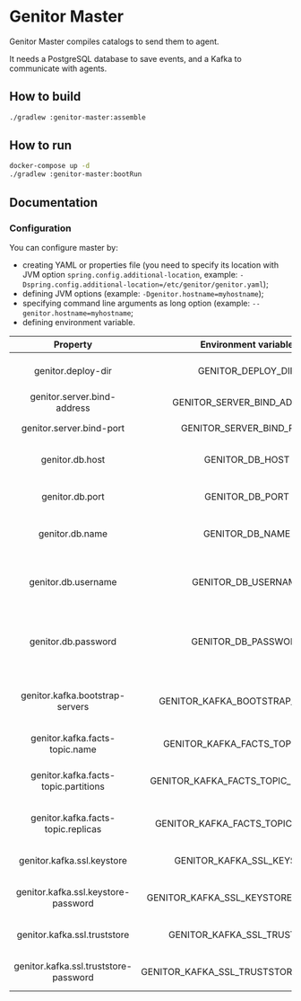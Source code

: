 # Genitor Master

Genitor Master compiles catalogs to send them to agent.

It needs a PostgreSQL database to save events, and a Kafka to communicate with agents.

## How to build

```bash
./gradlew :genitor-master:assemble
```

## How to run

```bash
docker-compose up -d
./gradlew :genitor-master:bootRun
```

## Documentation
### Configuration
You can configure master by:
- creating YAML or properties file (you need to specify its location with JVM option `spring.config.additional-location`, example: `-Dspring.config.additional-location=/etc/genitor/genitor.yaml`);
- defining JVM options (example: `-Dgenitor.hostname=myhostname`);
- specifying command line arguments as long option (example: `--genitor.hostname=myhostname`;
- defining environment variable.

|                Property               |          Environment variable         |                   Description                   |  Default value |
|:-------------------------------------:|:-------------------------------------:|:-----------------------------------------------:|:--------------:|
|           genitor.deploy-dir          |           GENITOR_DEPLOY_DIR          |             Path to deploy directory            |    examples    |
|      genitor.server.bind-address      |      GENITOR_SERVER_BIND_ADDRESS      |               Server bind address               |    127.0.0.1   |
|        genitor.server.bind-port       |        GENITOR_SERVER_BIND_PORT       |                 Server bind port                |      2001      |
|            genitor.db.host            |            GENITOR_DB_HOST            |           Host of PostgreSQL database           |    127.0.0.1   |
|            genitor.db.port            |            GENITOR_DB_PORT            |           Port of PostgreSQL database           |      5432      |
|            genitor.db.name            |            GENITOR_DB_NAME            |           Name of PostgreSQL database           | genitor_master |
|          genitor.db.username          |          GENITOR_DB_USERNAME          | Username used to connect to PostgreSQL database | genitor_master |
|          genitor.db.password          |          GENITOR_DB_PASSWORD          | Password used to connect to PostgreSQL database | genitor_master |
|    genitor.kafka.bootstrap-servers    |    GENITOR_KAFKA_BOOTSTRAP_SERVERS    |        Kafka servers comma-separated list       | localhost:9093 |
|     genitor.kafka.facts-topic.name    |     GENITOR_KAFKA_FACTS_TOPIC_NAME    |               Name of facts topic               |      facts     |
|  genitor.kafka.facts-topic.partitions |  GENITOR_KAFKA_FACTS_TOPIC_PARTITIONS |       Number of partitions of facts topic       |        1       |
|   genitor.kafka.facts-topic.replicas  |   GENITOR_KAFKA_FACTS_TOPIC_REPLICAS  |        Number of replicas of facts topic        |        1       |
|       genitor.kafka.ssl.keystore      |       GENITOR_KAFKA_SSL_KEYSTORE      |              Path to Kafka keystore             |        -       |
|  genitor.kafka.ssl.keystore-password  |  GENITOR_KAFKA_SSL_KEYSTORE_PASSWORD  |            Password of Kafka keystore           |        -       |
|      genitor.kafka.ssl.truststore     |      GENITOR_KAFKA_SSL_TRUSTSTORE     |             Path to Kafka truststore            |        -       |
| genitor.kafka.ssl.truststore-password | GENITOR_KAFKA_SSL_TRUSTSTORE_PASSWORD |           Password of Kafka truststore          |        -       |
